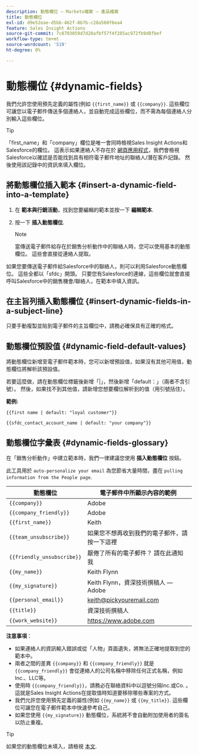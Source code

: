 ```yaml
---
description: 動態欄位 — Marketo檔案 — 產品檔案
title: 動態欄位
exl-id: d9e52eae-d5bb-462f-8b7b-c28a560f6ea4
feature: Sales Insight Actions
source-git-commit: 7c8703059d7d28afbf57f4f285ac972fb9d8fbef
workflow-type: tm+mt
source-wordcount: '519'
ht-degree: 0%

---
```


# 動態欄位 {#dynamic-fields}

我們允許您使用預先定義的屬性(例如 `{{first_name}}` 或 `{{company}}`. 這些欄位可讓您以電子郵件傳送多個連絡人，並自動完成這些欄位，而不需為每個連絡人分別輸入這些欄位。

>[!TIP]
>
>「first_name」和「company」欄位是唯一會同時檢視Sales Insight Actions和Salesforce的欄位。 這表示如果連絡人不存在於 [網頁應用程式](https://toutapp.com/login)，我們會檢視Salesforce以確認是否能找到具有相符電子郵件地址的聯絡人/潛在客戶記錄。 然後使用該記錄中的資訊來填入欄位。

## 將動態欄位插入範本 {#insert-a-dynamic-field-into-a-template}

1. 在 **範本與行銷活動**，找到您要編輯的範本並按一下 **編輯範本**.

1. 按一下 **插入動態欄位**.

   >[!NOTE]
   >
   >當傳送電子郵件給存在於銷售分析動作中的聯絡人時，您可以使用基本的動態欄位。 這些會直接從連絡人提取。

如果您要傳送電子郵件給Salesforce中的聯絡人，則可以利用Salesforce動態欄位。 這些全都以「sfdc」開頭。 只要您有Salesforce的連線，這些欄位就會直接呼叫Salesforce中的銷售機會/聯絡人，在範本中填入資訊。

## 在主旨列插入動態欄位 {#insert-dynamic-fields-in-a-subject-line}

只要手動複製並貼到電子郵件的主旨欄位中，請務必確保具有正確的格式。

## 動態欄位預設值 {#dynamic-field-default-values}

將動態欄位新增至電子郵件範本時，您可以新增預設值，如果沒有其他可用值，動態欄位將解析該預設值。

若要這麼做，請在動態欄位標籤後新增「|」，然後新增「default：」（兩者不含引號）。 然後，如果找不到其他值，請新增您想要欄位解析到的值（用引號括住）。

**範例:**

`{{first name | default: "loyal customer"}}`

`{{sfdc_contact_account_name | default: "your company"}}`

## 動態欄位字彙表 {#dynamic-fields-glossary}

在「銷售分析動作」中建立範本時，我們一律建議您使用 **插入動態欄位** 按鈕。

此工具用於 `auto-personalize your email` 為您節省大量時間，盡在 `pulling information from the People page`.

| 動態欄位 | 電子郵件中所顯示內容的範例 |
|---|---|
| `{{company}}` | Adobe |
| `{{company_friendly}}` | Adobe |
| `{{first_name}}` | Keith |
| `{{team_unsubscribe}}` | 如果您不想再收到我們的電子郵件，請按一下這裡 |
| `{{friendly_unsubscribe}}` | 厭倦了所有的電子郵件？ 請在此通知我 |
| `{{my_name}}` | Keith Flynn |
| `{{my_signature}}` | Keith Flynn，資深技術撰稿人 — Adobe |
| `{{personal_email}}` | keith@pickyouremail.com |
| `{{title}}` | 資深技術撰稿人 |
| `{{work_website}}` | https://www.adobe.com |

**注意事項**：

* 如果連絡人的資訊輸入錯誤或從「人物」頁面遺失，將無法正確地提取到您的範本中。
* 兩者之間的差異 `{{company}}` 和 `{{company_friendly}}` 就是 `{{company_friendly}}` 會從連絡人的公司名稱中移除任何正式名稱，例如Inc.、LLC等。
* 使用時 `{{company_friendly}}`，請務必在聯絡資料中以逗號分隔Inc.或Co. 。 這就是Sales Insight Actions在提取值時知道要移除哪些專案的方式。
* 我們允許您使用預先定義的屬性(例如 `{{my_name}}` 或 `{{my_title}}`. 這些欄位可讓您在電子郵件範本中快速參考自己。
* 如果您使用 `{{my_signature}}` 動態欄位，系統將不會自動附加使用者的簽名以防止重複。

>[!TIP]
>
>如果您的動態欄位未填入，請檢視 [本文](/help/marketo/product-docs/marketo-sales-insight/actions/faq/why-arent-my-dynamic-fields-filling-out.md).
